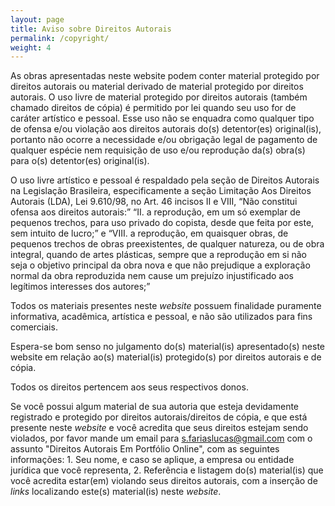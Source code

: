 ```yaml
---
layout: page
title: Aviso sobre Direitos Autorais
permalink: /copyright/
weight: 4
---
```


As obras apresentadas neste website podem conter material protegido por direitos autorais ou material derivado de material protegido por direitos autorais. O uso livre de material protegido por direitos autorais (também chamado direitos de cópia) é permitido por lei quando seu uso for de caráter artístico e pessoal. Esse uso não se enquadra como qualquer tipo de ofensa e/ou violação aos direitos autorais do(s) detentor(es) original(is), portanto não ocorre a necessidade e/ou obrigação legal de pagamento de qualquer espécie nem requisição de uso e/ou reprodução da(s) obra(s) para o(s) detentor(es) original(is).

O uso livre artístico e pessoal é respaldado pela seção de Direitos Autorais na Legislação Brasileira, especificamente a seção Limitação Aos Direitos Autorais (LDA), Lei 9.610/98,  no Art. 46 incisos II e VIII, “Não constitui ofensa aos direitos autorais:” “II. a reprodução, em um só exemplar de pequenos trechos, para uso privado do copista, desde que feita por este, sem intuito de lucro;” e “VIII. a reprodução, em quaisquer obras, de pequenos trechos de obras preexistentes, de qualquer natureza, ou de obra integral, quando de artes plásticas, sempre que a reprodução em si não seja o objetivo principal da obra nova e que não prejudique a exploração normal da obra reproduzida nem cause um prejuízo injustificado aos legítimos interesses dos autores;”

Todos os materiais presentes neste _website_ possuem finalidade puramente informativa, acadêmica, artística e pessoal, e não são utilizados para fins comerciais.

Espera-se bom senso no julgamento do(s) material(is) apresentado(s) neste website em relação ao(s) material(is) protegido(s) por direitos autorais e de cópia.

Todos os direitos pertencem aos seus respectivos donos.

Se você possui algum material de sua autoria que esteja devidamente registrado e protegido por direitos autorais/direitos de cópia, e que está presente neste _website_ e você acredita que seus direitos estejam sendo violados, por favor mande um email para [s.fariaslucas@gmail.com](mailto:s.fariaslucas@gmail.com) com o assunto "Direitos Autorais Em Portfólio Online", com as seguintes informações: 1. Seu nome, e caso se aplique, a empresa ou entidade jurídica que você representa, 2. Referência e listagem do(s) material(is) que você acredita estar(em) violando seus direitos autorais, com a inserção de _links_ localizando este(s) material(is) neste _website_.
